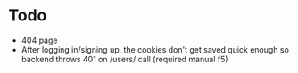 # Todo

-   404 page
-   After logging in/signing up, the cookies don't get saved quick enough so backend throws 401 on /users/ call (required manual f5)
